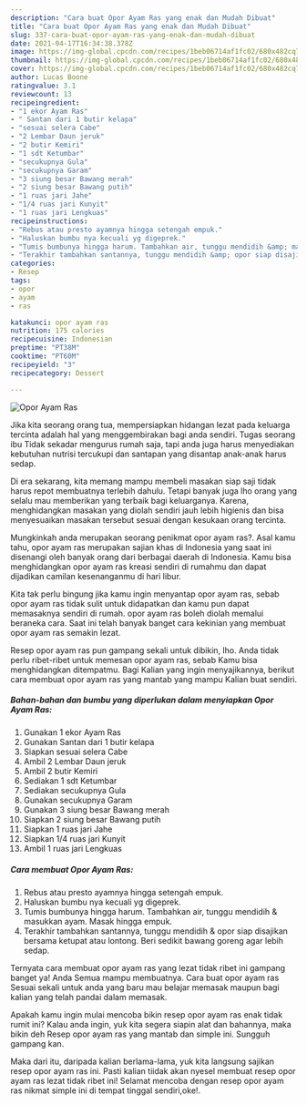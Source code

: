 ```yaml
---
description: "Cara buat Opor Ayam Ras yang enak dan Mudah Dibuat"
title: "Cara buat Opor Ayam Ras yang enak dan Mudah Dibuat"
slug: 337-cara-buat-opor-ayam-ras-yang-enak-dan-mudah-dibuat
date: 2021-04-17T16:34:38.378Z
image: https://img-global.cpcdn.com/recipes/1beb06714af1fc02/680x482cq70/opor-ayam-ras-foto-resep-utama.jpg
thumbnail: https://img-global.cpcdn.com/recipes/1beb06714af1fc02/680x482cq70/opor-ayam-ras-foto-resep-utama.jpg
cover: https://img-global.cpcdn.com/recipes/1beb06714af1fc02/680x482cq70/opor-ayam-ras-foto-resep-utama.jpg
author: Lucas Boone
ratingvalue: 3.1
reviewcount: 13
recipeingredient:
- "1 ekor Ayam Ras"
- " Santan dari 1 butir kelapa"
- "sesuai selera Cabe"
- "2 Lembar Daun jeruk"
- "2 butir Kemiri"
- "1 sdt Ketumbar"
- "secukupnya Gula"
- "secukupnya Garam"
- "3 siung besar Bawang merah"
- "2 siung besar Bawang putih"
- "1 ruas jari Jahe"
- "1/4 ruas jari Kunyit"
- "1 ruas jari Lengkuas"
recipeinstructions:
- "Rebus atau presto ayamnya hingga setengah empuk."
- "Haluskan bumbu nya kecuali yg digeprek."
- "Tumis bumbunya hingga harum. Tambahkan air, tunggu mendidih &amp; masukkan ayam. Masak hingga empuk."
- "Terakhir tambahkan santannya, tunggu mendidih &amp; opor siap disajikan bersama ketupat atau lontong. Beri sedikit bawang goreng agar lebih sedap."
categories:
- Resep
tags:
- opor
- ayam
- ras

katakunci: opor ayam ras 
nutrition: 175 calories
recipecuisine: Indonesian
preptime: "PT38M"
cooktime: "PT60M"
recipeyield: "3"
recipecategory: Dessert

---
```



![Opor Ayam Ras](https://img-global.cpcdn.com/recipes/1beb06714af1fc02/680x482cq70/opor-ayam-ras-foto-resep-utama.jpg)

Jika kita seorang orang tua, mempersiapkan hidangan lezat pada keluarga tercinta adalah hal yang menggembirakan bagi anda sendiri. Tugas seorang ibu Tidak sekadar mengurus rumah saja, tapi anda juga harus menyediakan kebutuhan nutrisi tercukupi dan santapan yang disantap anak-anak harus sedap.

Di era  sekarang, kita memang mampu membeli masakan siap saji tidak harus repot membuatnya terlebih dahulu. Tetapi banyak juga lho orang yang selalu mau memberikan yang terbaik bagi keluarganya. Karena, menghidangkan masakan yang diolah sendiri jauh lebih higienis dan bisa menyesuaikan masakan tersebut sesuai dengan kesukaan orang tercinta. 



Mungkinkah anda merupakan seorang penikmat opor ayam ras?. Asal kamu tahu, opor ayam ras merupakan sajian khas di Indonesia yang saat ini disenangi oleh banyak orang dari berbagai daerah di Indonesia. Kamu bisa menghidangkan opor ayam ras kreasi sendiri di rumahmu dan dapat dijadikan camilan kesenanganmu di hari libur.

Kita tak perlu bingung jika kamu ingin menyantap opor ayam ras, sebab opor ayam ras tidak sulit untuk didapatkan dan kamu pun dapat memasaknya sendiri di rumah. opor ayam ras boleh diolah memalui beraneka cara. Saat ini telah banyak banget cara kekinian yang membuat opor ayam ras semakin lezat.

Resep opor ayam ras pun gampang sekali untuk dibikin, lho. Anda tidak perlu ribet-ribet untuk memesan opor ayam ras, sebab Kamu bisa menghidangkan ditempatmu. Bagi Kalian yang ingin menyajikannya, berikut cara membuat opor ayam ras yang mantab yang mampu Kalian buat sendiri.

<!--inarticleads1-->

##### Bahan-bahan dan bumbu yang diperlukan dalam menyiapkan Opor Ayam Ras:

1. Gunakan 1 ekor Ayam Ras
1. Gunakan  Santan dari 1 butir kelapa
1. Siapkan sesuai selera Cabe
1. Ambil 2 Lembar Daun jeruk
1. Ambil 2 butir Kemiri
1. Sediakan 1 sdt Ketumbar
1. Sediakan secukupnya Gula
1. Gunakan secukupnya Garam
1. Gunakan 3 siung besar Bawang merah
1. Siapkan 2 siung besar Bawang putih
1. Siapkan 1 ruas jari Jahe
1. Siapkan 1/4 ruas jari Kunyit
1. Ambil 1 ruas jari Lengkuas




<!--inarticleads2-->

##### Cara membuat Opor Ayam Ras:

1. Rebus atau presto ayamnya hingga setengah empuk.
1. Haluskan bumbu nya kecuali yg digeprek.
1. Tumis bumbunya hingga harum. Tambahkan air, tunggu mendidih &amp; masukkan ayam. Masak hingga empuk.
1. Terakhir tambahkan santannya, tunggu mendidih &amp; opor siap disajikan bersama ketupat atau lontong. Beri sedikit bawang goreng agar lebih sedap.




Ternyata cara membuat opor ayam ras yang lezat tidak ribet ini gampang banget ya! Anda Semua mampu membuatnya. Cara buat opor ayam ras Sesuai sekali untuk anda yang baru mau belajar memasak maupun bagi kalian yang telah pandai dalam memasak.

Apakah kamu ingin mulai mencoba bikin resep opor ayam ras enak tidak rumit ini? Kalau anda ingin, yuk kita segera siapin alat dan bahannya, maka bikin deh Resep opor ayam ras yang mantab dan simple ini. Sungguh gampang kan. 

Maka dari itu, daripada kalian berlama-lama, yuk kita langsung sajikan resep opor ayam ras ini. Pasti kalian tiidak akan nyesel membuat resep opor ayam ras lezat tidak ribet ini! Selamat mencoba dengan resep opor ayam ras nikmat simple ini di tempat tinggal sendiri,oke!.

